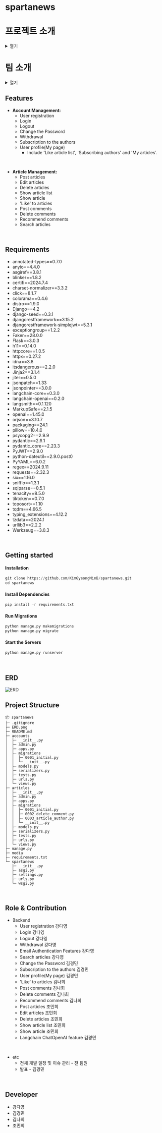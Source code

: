 # spartanews

# 프로젝트 소개
<details>
  <summary>열기</summary>
  
This is the Totoro News project, inspired by the Geek News page.

&nbsp;
</details>

# 팀 소개
<details>
  <summary>열기</summary>

내용
[🍭팀노션 이동](https://www.notion.so/teamsparta/1e2a365b56ad4cf8acd68bff9c3c59c8/)
&nbsp;
</details>

## Features
- **Account Management:**
  - User registration
  - Login
  - Logout
  - Change the Password
  - Withdrawal
  - Subscription to the authors
  - User profile(My page)
     - Include 'Like article list', 'Subscribing authors' and 'My articles'.
  
&nbsp;

- **Article Management:**
  - Post articles
  - Edit articles
  - Delete articles
  - Show article list
  - Show article
  - 'Like' to articles
  - Post comments
  - Delete comments
  - Recommend comments
  - Search articles

&nbsp;

## Requirements
- annotated-types==0.7.0
- anyio==4.4.0
- asgiref==3.8.1
- blinker==1.8.2
- certifi==2024.7.4
- charset-normalizer==3.3.2
- click==8.1.7
- colorama==0.4.6
- distro==1.9.0
- Django==4.2
- django-seed==0.3.1
- djangorestframework==3.15.2
- djangorestframework-simplejwt==5.3.1
- exceptiongroup==1.2.2
- Faker==28.0.0
- Flask==3.0.3
- h11==0.14.0
- httpcore==1.0.5
- httpx==0.27.2
- idna==3.8
- itsdangerous==2.2.0
- Jinja2==3.1.4
- jiter==0.5.0
- jsonpatch==1.33
- jsonpointer==3.0.0
- langchain-core==0.3.0
- langchain-openai==0.2.0
- langsmith==0.1.120
- MarkupSafe==2.1.5
- openai==1.45.0
- orjson==3.10.7
- packaging==24.1
- pillow==10.4.0
- psycopg2==2.9.9
- pydantic==2.9.1
- pydantic_core==2.23.3
- PyJWT==2.9.0
- python-dateutil==2.9.0.post0
- PyYAML==6.0.2
- regex==2024.9.11
- requests==2.32.3
- six==1.16.0
- sniffio==1.3.1
- sqlparse==0.5.1
- tenacity==8.5.0
- tiktoken==0.7.0
- toposort==1.10
- tqdm==4.66.5
- typing_extensions==4.12.2
- tzdata==2024.1
- urllib3==2.2.2
- Werkzeug==3.0.3


&nbsp;

## Getting started
#### Installation

```python
git clone https://github.com/KimGyeongMinB/spartanews.git
cd spartanews
```


#### Install Dependencies
```python
pip install -r requirements.txt
```

#### Run Migrations

```python
python manage.py makemigrations
python manage.py migrate
```


#### Start the Servers
```python
python manage.py runserver
```
&nbsp;
&nbsp;
&nbsp;
&nbsp;

## ERD
![ERD](/ERD.png)
&nbsp;
&nbsp;
&nbsp;
&nbsp;

## Project Structure

```
📦 spartanews
├─ .gitignore
├─ ERD.png
├─ README.md
├─ accounts
│  ├─ __init__.py
│  ├─ admin.py
│  ├─ apps.py
│  ├─ migrations
│  │  ├─ 0001_initial.py
│  │  └─ __init__.py
│  ├─ models.py
│  ├─ serializers.py
│  ├─ tests.py
│  ├─ urls.py
│  └─ views.py
├─ articles
│  ├─ __init__.py
│  ├─ admin.py
│  ├─ apps.py
│  ├─ migrations
│  │  ├─ 0001_initial.py
│  │  ├─ 0002_delete_comment.py
│  │  ├─ 0003_article_author.py
│  │  └─ __init__.py
│  ├─ models.py
│  ├─ serializers.py
│  ├─ tests.py
│  ├─ urls.py
│  └─ views.py
├─ manage.py
├─ media
├─ requirements.txt
└─ spartanews
   ├─ __init__.py
   ├─ asgi.py
   ├─ settings.py
   ├─ urls.py
   └─ wsgi.py
```


&nbsp;
&nbsp;
&nbsp;

## Role & Contribution
* Backend
  - User registration 강다영
  - Login 강다영
  - Logout 강다영
  - Withdrawal 강다영
  - Email Authentication Features 강다영
  - Search articles 강다영
  - Change the Password 김경민
  - Subscription to the authors 김경민
  - User profile(My page) 김경민
  - 'Like' to articles 김나희
  - Post comments 김나희
  - Delete comments 김나희
  - Recommend comments 김나희
  - Post articles 조민희
  - Edit articles 조민희
  - Delete articles 조민희
  - Show article list 조민희
  - Show article 조민희
  - Langchain ChatOpenAI feature 김경민 

&nbsp;
* etc
  + 전체 개발 일정 및 이슈 관리 - 전 팀원
  + 발표 - 김경민

&nbsp;

## Developer
- 강다영
- 김경민
- 김나희
- 조민희
